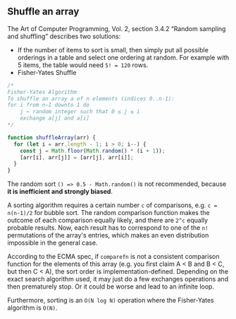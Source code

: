 ## Shuffle an array
The Art of Computer Programming, Vol. 2, section 3.4.2 “Random sampling and shuffling” describes two solutions:
- If the number of items to sort is small, then simply put all possible orderings in a table and select one ordering at random. For example with 5 items, the table would need `5! = 120` rows.
- Fisher-Yates Shuffle

```javascript
/* 
Fisher-Yates Algorithm
To shuffle an array a of n elements (indices 0..n-1):
for i from n−1 downto 1 do
    j ← random integer such that 0 ≤ j ≤ i
    exchange a[j] and a[i]
*/

function shuffleArray(arr) {
  for (let i = arr.length - 1; i > 0; i--) {
    const j = Math.floor(Math.random() * (i + 1));
    [arr[i], arr[j]] = [arr[j], arr[i]];
  }
}
```

The random sort `() => 0.5 - Math.random()` is not recommended, because **it is inefficient and strongly biased**.

A sorting algorithm requires a certain number `c` of comparisons, e.g. `c = n(n-1)/2` for bubble sort. The random comparison function makes the outcome of each comparison equally likely, and there are `2^c` equally probable results. Now, each result has to correspond to one of the `n!` permutations of the array's entries, which makes an even distribution impossible in the general case.

According to the ECMA spec, if `comparefn` is not a consistent comparison function for the elements of this array (e.g. you first claim A < B and B < C, but then C < A), the sort order is implementation-defined. Depending on the exact search algorithm used, it may just do a few exchanges operations and then prematurely stop. Or it could be worse and lead to an infinite loop.

Furthermore, sorting is an `O(N log N)` operation where the Fisher-Yates algorithm is `O(N)`.
